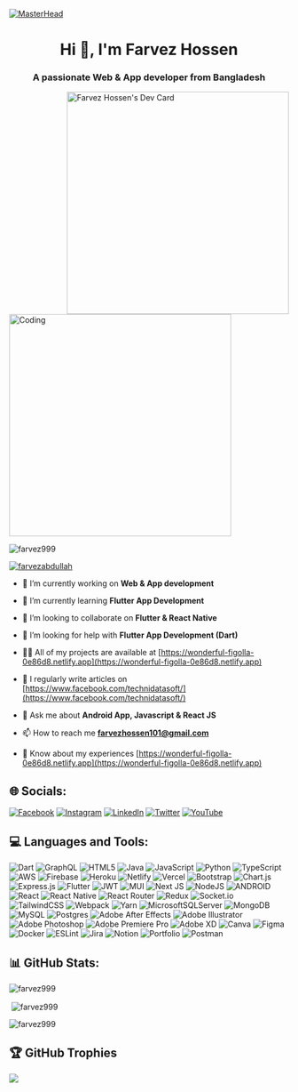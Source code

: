 [![MasterHead](https://cdn.dribbble.com/userupload/7369511/file/original-89aae88dfae30d36fe3cd4ac80c5e738.jpg?compress=1&resize=1600x408)](https://farvezhossen.netlify.app/)
<h1 align="center">Hi 👋, I'm Farvez Hossen</h1>
<h3 align="center">A passionate Web & App developer from Bangladesh</h3>

<img align="right" src="https://api.daily.dev/devcards/369afb514a454e1ca8ec13cd18dbd917.png?r=l1v" width="400" alt="Farvez Hossen's Dev Card"/>

<img  alt="Coding" width="400" src="https://cdn.dribbble.com/users/1162077/screenshots/3848914/programmer.gif">

<p align="left"> <img src="https://komarev.com/ghpvc/?username=farvez999&label=Profile%20views&color=0e75b6&style=flat" alt="farvez999" /> </p>

<p align="left"> <a href="https://twitter.com/farvezabdullah" target="blank"><img src="https://img.shields.io/twitter/follow/farvezabdullah?logo=twitter&style=for-the-badge" alt="farvezabdullah" /></a> </p>

- 🔭 I’m currently working on **Web & App development**

- 🌱 I’m currently learning **Flutter App Development**

- 👯 I’m looking to collaborate on **Flutter & React Native**

- 🤝 I’m looking for help with **Flutter App Development (Dart)**

- 👨‍💻 All of my projects are available at [https://wonderful-figolla-0e86d8.netlify.app](https://wonderful-figolla-0e86d8.netlify.app)

- 📝 I regularly write articles on [https://www.facebook.com/technidatasoft/](https://www.facebook.com/technidatasoft/)

- 💬 Ask me about **Android App, Javascript & React JS**

- 📫 How to reach me **farvezhossen101@gmail.com**

- 📄 Know about my experiences [https://wonderful-figolla-0e86d8.netlify.app](https://wonderful-figolla-0e86d8.netlify.app)

## 🌐 Socials:
[![Facebook](https://img.shields.io/badge/Facebook-%231877F2.svg?logo=Facebook&logoColor=white)](https://facebook.com/https://www.facebook.com/farvez101) [![Instagram](https://img.shields.io/badge/Instagram-%23E4405F.svg?logo=Instagram&logoColor=white)](https://instagram.com/https://www.instagram.com/farvez101/) [![LinkedIn](https://img.shields.io/badge/LinkedIn-%230077B5.svg?logo=linkedin&logoColor=white)](https://linkedin.com/in/https://www.linkedin.com/in/farvez-dev/) [![Twitter](https://img.shields.io/badge/Twitter-%231DA1F2.svg?logo=Twitter&logoColor=white)](https://twitter.com/https://twitter.com/FarvezAbdullah) [![YouTube](https://img.shields.io/badge/YouTube-%23FF0000.svg?logo=YouTube&logoColor=white)](https://youtube.com/@https://www.youtube.com/@TechNiDataSoft) 

## 💻 Languages and Tools:
![Dart](https://img.shields.io/badge/dart-%230175C2.svg?style=for-the-badge&logo=dart&logoColor=white) ![GraphQL](https://img.shields.io/badge/-GraphQL-E10098?style=for-the-badge&logo=graphql&logoColor=white) ![HTML5](https://img.shields.io/badge/html5-%23E34F26.svg?style=for-the-badge&logo=html5&logoColor=white) ![Java](https://img.shields.io/badge/java-%23ED8B00.svg?style=for-the-badge&logo=java&logoColor=white) ![JavaScript](https://img.shields.io/badge/javascript-%23323330.svg?style=for-the-badge&logo=javascript&logoColor=%23F7DF1E) ![Python](https://img.shields.io/badge/python-3670A0?style=for-the-badge&logo=python&logoColor=ffdd54) ![TypeScript](https://img.shields.io/badge/typescript-%23007ACC.svg?style=for-the-badge&logo=typescript&logoColor=white) ![AWS](https://img.shields.io/badge/AWS-%23FF9900.svg?style=for-the-badge&logo=amazon-aws&logoColor=white) ![Firebase](https://img.shields.io/badge/firebase-%23039BE5.svg?style=for-the-badge&logo=firebase) ![Heroku](https://img.shields.io/badge/heroku-%23430098.svg?style=for-the-badge&logo=heroku&logoColor=white) ![Netlify](https://img.shields.io/badge/netlify-%23000000.svg?style=for-the-badge&logo=netlify&logoColor=#00C7B7) ![Vercel](https://img.shields.io/badge/vercel-%23000000.svg?style=for-the-badge&logo=vercel&logoColor=white) ![Bootstrap](https://img.shields.io/badge/bootstrap-%23563D7C.svg?style=for-the-badge&logo=bootstrap&logoColor=white) ![Chart.js](https://img.shields.io/badge/chart.js-F5788D.svg?style=for-the-badge&logo=chart.js&logoColor=white) ![Express.js](https://img.shields.io/badge/express.js-%23404d59.svg?style=for-the-badge&logo=express&logoColor=%2361DAFB) ![Flutter](https://img.shields.io/badge/Flutter-%2302569B.svg?style=for-the-badge&logo=Flutter&logoColor=white) ![JWT](https://img.shields.io/badge/JWT-black?style=for-the-badge&logo=JSON%20web%20tokens) ![MUI](https://img.shields.io/badge/MUI-%230081CB.svg?style=for-the-badge&logo=material-ui&logoColor=white) ![Next JS](https://img.shields.io/badge/Next-black?style=for-the-badge&logo=next.js&logoColor=white) ![NodeJS](https://img.shields.io/badge/node.js-6DA55F?style=for-the-badge&logo=node.js&logoColor=white) ![ANDROID](https://img.shields.io/badge/android-%2320232a.svg?style=for-the-badge&logo=android&logoColor=%a4c639) ![React](https://img.shields.io/badge/react-%2320232a.svg?style=for-the-badge&logo=react&logoColor=%2361DAFB) ![React Native](https://img.shields.io/badge/react_native-%2320232a.svg?style=for-the-badge&logo=react&logoColor=%2361DAFB) ![React Router](https://img.shields.io/badge/React_Router-CA4245?style=for-the-badge&logo=react-router&logoColor=white) ![Redux](https://img.shields.io/badge/redux-%23593d88.svg?style=for-the-badge&logo=redux&logoColor=white) ![Socket.io](https://img.shields.io/badge/Socket.io-black?style=for-the-badge&logo=socket.io&badgeColor=010101) ![TailwindCSS](https://img.shields.io/badge/tailwindcss-%2338B2AC.svg?style=for-the-badge&logo=tailwind-css&logoColor=white) ![Webpack](https://img.shields.io/badge/webpack-%238DD6F9.svg?style=for-the-badge&logo=webpack&logoColor=black) ![Yarn](https://img.shields.io/badge/yarn-%232C8EBB.svg?style=for-the-badge&logo=yarn&logoColor=white) ![MicrosoftSQLServer](https://img.shields.io/badge/Microsoft%20SQL%20Sever-CC2927?style=for-the-badge&logo=microsoft%20sql%20server&logoColor=white) ![MongoDB](https://img.shields.io/badge/MongoDB-%234ea94b.svg?style=for-the-badge&logo=mongodb&logoColor=white) ![MySQL](https://img.shields.io/badge/mysql-%2300f.svg?style=for-the-badge&logo=mysql&logoColor=white) ![Postgres](https://img.shields.io/badge/postgres-%23316192.svg?style=for-the-badge&logo=postgresql&logoColor=white) ![Adobe After Effects](https://img.shields.io/badge/Adobe%20After%20Effects-9999FF.svg?style=for-the-badge&logo=Adobe%20After%20Effects&logoColor=white) ![Adobe Illustrator](https://img.shields.io/badge/adobeillustrator-%23FF9A00.svg?style=for-the-badge&logo=adobeillustrator&logoColor=white) ![Adobe Photoshop](https://img.shields.io/badge/adobephotoshop-%2331A8FF.svg?style=for-the-badge&logo=adobephotoshop&logoColor=white) ![Adobe Premiere Pro](https://img.shields.io/badge/Adobe%20Premiere%20Pro-9999FF.svg?style=for-the-badge&logo=Adobe%20Premiere%20Pro&logoColor=white) ![Adobe XD](https://img.shields.io/badge/Adobe%20XD-470137?style=for-the-badge&logo=Adobe%20XD&logoColor=#FF61F6) ![Canva](https://img.shields.io/badge/Canva-%2300C4CC.svg?style=for-the-badge&logo=Canva&logoColor=white) 	![Figma](https://img.shields.io/badge/figma-%23F24E1E.svg?style=for-the-badge&logo=figma&logoColor=white) ![Docker](https://img.shields.io/badge/docker-%230db7ed.svg?style=for-the-badge&logo=docker&logoColor=white) ![ESLint](https://img.shields.io/badge/ESLint-4B3263?style=for-the-badge&logo=eslint&logoColor=white) ![Jira](https://img.shields.io/badge/jira-%230A0FFF.svg?style=for-the-badge&logo=jira&logoColor=white) ![Notion](https://img.shields.io/badge/Notion-%23000000.svg?style=for-the-badge&logo=notion&logoColor=white) ![Portfolio](https://img.shields.io/badge/Portfolio-%23000000.svg?style=for-the-badge&logo=firefox&logoColor=#FF7139) ![Postman](https://img.shields.io/badge/Postman-FF6C37?style=for-the-badge&logo=postman&logoColor=white)

## 📊 GitHub Stats:
<p><img align="center" src="https://github-readme-streak-stats.herokuapp.com/?user=farvez999&" alt="farvez999" /></p>

<p>&nbsp;<img align="center" src="https://github-readme-stats.vercel.app/api?username=farvez999&show_icons=true&locale=en" alt="farvez999" /></p>

<p><img align="left" src="https://github-readme-stats.vercel.app/api/top-langs?username=farvez999&show_icons=true&locale=en&layout=compact" alt="farvez999" /></p><br/>

## 🏆 GitHub Trophies
![](https://github-profile-trophy.vercel.app/?username=farvez&theme=radical&no-frame=false&no-bg=true&margin-w=4)

